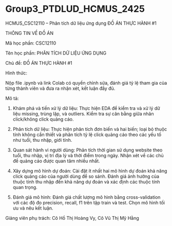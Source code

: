 # Group3_PTDLUD_HCMUS_2425
HCMUS_CSC12110 – Phân tích dữ liệu ứng dụng  ĐỒ ÁN THỰC HÀNH #1

THÔNG TIN VỀ ĐỒ ÁN

Mã học phần: CSC12110 

Tên học phần: PHÂN TÍCH DỮ LIỆU ỨNG DỤNG

Chủ đề: ĐỒ ÁN THỰC HÀNH #1

Hình thức:  

Nộp file .ipynb và link Colab có quyền chỉnh sửa, đánh giá tỷ lệ tham gia của từng thành viên và đưa ra nhận xét, kết luận đầy đủ.

Mô tả:

1. Khám phá và tiền xử lý dữ liệu: Thực hiện EDA để kiểm tra và xử lý dữ liệu missing, trùng lặp, và outliers. Kiểm tra sự cân bằng giữa nhãn click/không click quảng cáo.

2. Phân tích dữ liệu: Thực hiện phân tích đơn biến và hai biến; loại bỏ thuộc tính không cần thiết và phân tích tỷ lệ click quảng cáo theo các yếu tố như tuổi, thu nhập, giới tính.

3. Quan sát hành vi người dùng: Phân tích thời gian sử dụng website theo tuổi, thu nhập, vị trí địa lý và thời điểm trong ngày. Nhận xét về các chủ đề quảng cáo được quan tâm nhiều nhất.

4. Xây dựng mô hình dự đoán: Cài đặt ít nhất hai mô hình dự đoán khả năng click quảng cáo của người dùng để so sánh. Đánh giá ảnh hưởng của thuộc tính thu nhập đến khả năng dự đoán và xác định các thuộc tính quan trọng.

5. Đánh giá mô hình: Đánh giá chất lượng mô hình bằng cross-validation với các độ đo precision, recall, f1 trên tập train và test. Chọn mô hình tối ưu và nêu kết luận.

Giảng viên phụ trách: Cô Hồ Thị Hoàng Vy, Cô Vũ Thị Mỹ Hằng

